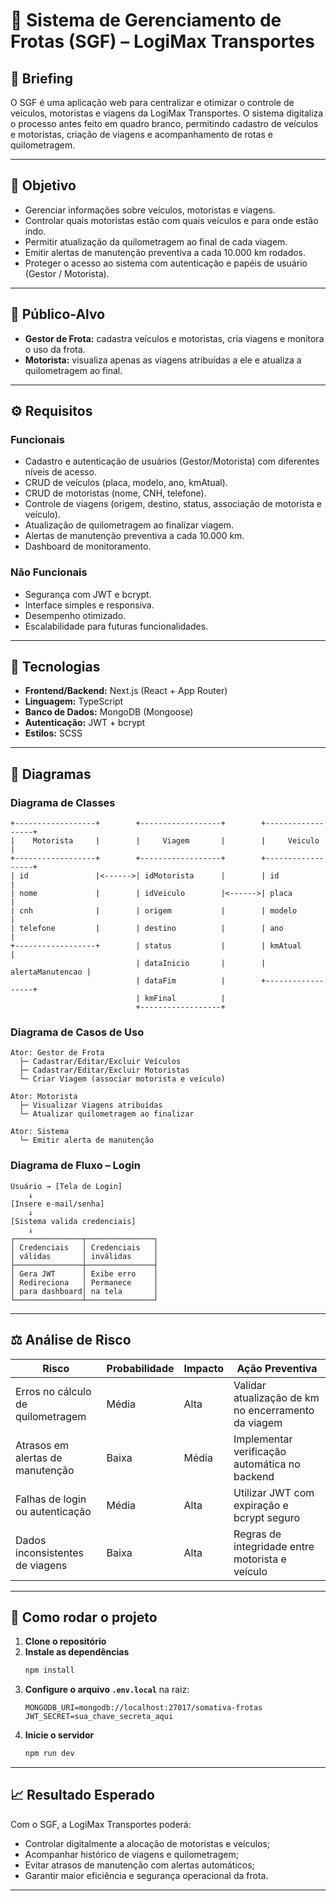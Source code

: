 # 🚚 Sistema de Gerenciamento de Frotas (SGF) – LogiMax Transportes

## 🧾 Briefing

O SGF é uma aplicação web para centralizar e otimizar o controle de veículos, motoristas e viagens da LogiMax Transportes. O sistema digitaliza o processo antes feito em quadro branco, permitindo cadastro de veículos e motoristas, criação de viagens e acompanhamento de rotas e quilometragem.

---

## 🎯 Objetivo

- Gerenciar informações sobre veículos, motoristas e viagens.
- Controlar quais motoristas estão com quais veículos e para onde estão indo.
- Permitir atualização da quilometragem ao final de cada viagem.
- Emitir alertas de manutenção preventiva a cada 10.000 km rodados.
- Proteger o acesso ao sistema com autenticação e papéis de usuário (Gestor / Motorista).

---

## 👥 Público-Alvo

- **Gestor de Frota:** cadastra veículos e motoristas, cria viagens e monitora o uso da frota.
- **Motorista:** visualiza apenas as viagens atribuídas a ele e atualiza a quilometragem ao final.

---

## ⚙️ Requisitos

### Funcionais

- Cadastro e autenticação de usuários (Gestor/Motorista) com diferentes níveis de acesso.
- CRUD de veículos (placa, modelo, ano, kmAtual).
- CRUD de motoristas (nome, CNH, telefone).
- Controle de viagens (origem, destino, status, associação de motorista e veículo).
- Atualização de quilometragem ao finalizar viagem.
- Alertas de manutenção preventiva a cada 10.000 km.
- Dashboard de monitoramento.

### Não Funcionais

- Segurança com JWT e bcrypt.
- Interface simples e responsiva.
- Desempenho otimizado.
- Escalabilidade para futuras funcionalidades.

---

## 💾 Tecnologias

- **Frontend/Backend:** Next.js (React + App Router)
- **Linguagem:** TypeScript
- **Banco de Dados:** MongoDB (Mongoose)
- **Autenticação:** JWT + bcrypt
- **Estilos:** SCSS

---

## 🧩 Diagramas

### Diagrama de Classes

```
+------------------+        +------------------+        +------------------+
|    Motorista     |        |     Viagem       |        |     Veiculo      |
+------------------+        +------------------+        +------------------+
| id               |<------>| idMotorista      |        | id               |
| nome             |        | idVeiculo        |<------>| placa            |
| cnh              |        | origem           |        | modelo           |
| telefone         |        | destino          |        | ano              |
+------------------+        | status           |        | kmAtual          |
                            | dataInicio       |        | alertaManutencao |
                            | dataFim          |        +------------------+
                            | kmFinal          |
                            +------------------+
```

### Diagrama de Casos de Uso

```
Ator: Gestor de Frota
  ├─ Cadastrar/Editar/Excluir Veículos
  ├─ Cadastrar/Editar/Excluir Motoristas
  └─ Criar Viagem (associar motorista e veículo)

Ator: Motorista
  ├─ Visualizar Viagens atribuídas
  └─ Atualizar quilometragem ao finalizar

Ator: Sistema
  └─ Emitir alerta de manutenção
```

### Diagrama de Fluxo – Login

```
Usuário → [Tela de Login]
    ↓
[Insere e-mail/senha]
    ↓
[Sistema valida credenciais]
    ↓
┌───────────────┬───────────────┐
│ Credenciais   │ Credenciais   │
│ válidas       │ inválidas     │
├───────────────┼───────────────┤
│ Gera JWT      │ Exibe erro    │
│ Redireciona   │ Permanece     │
│ para dashboard│ na tela       │
└───────────────┴───────────────┘
```

---

## ⚖️ Análise de Risco

| Risco                           | Probabilidade | Impacto | Ação Preventiva                                  |
|----------------------------------|--------------|---------|--------------------------------------------------|
| Erros no cálculo de quilometragem| Média        | Alta    | Validar atualização de km no encerramento da viagem|
| Atrasos em alertas de manutenção | Baixa        | Média   | Implementar verificação automática no backend     |
| Falhas de login ou autenticação  | Média        | Alta    | Utilizar JWT com expiração e bcrypt seguro        |
| Dados inconsistentes de viagens  | Baixa        | Alta    | Regras de integridade entre motorista e veículo   |

---

## 🚀 Como rodar o projeto

1. **Clone o repositório**
2. **Instale as dependências**
   ```bash
   npm install
   ```
3. **Configure o arquivo `.env.local`** na raiz:
   ```
   MONGODB_URI=mongodb://localhost:27017/somativa-frotas
   JWT_SECRET=sua_chave_secreta_aqui
   ```
4. **Inicie o servidor**
   ```bash
   npm run dev
   ```

---

## 📈 Resultado Esperado

Com o SGF, a LogiMax Transportes poderá:
- Controlar digitalmente a alocação de motoristas e veículos;
- Acompanhar histórico de viagens e quilometragem;
- Evitar atrasos de manutenção com alertas automáticos;
- Garantir maior eficiência e segurança operacional da frota.

---
